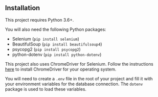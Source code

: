 ## Installation

This project requires Python 3.6+.

You will also need the following Python packages:

- Selenium (`pip install selenium`)
- BeautifulSoup (`pip install beautifulsoup4`)
- psycopg2 (`pip install psycopg2`)
- python-dotenv (`pip install python-dotenv`)

This project also uses ChromeDriver for Selenium. Follow the instructions [here](https://sites.google.com/a/chromium.org/chromedriver/getting-started) to install ChromeDriver for your operating system.

You will need to create a `.env` file in the root of your project and fill it with your environment variables for the database connection. The `dotenv` package is used to load these variables.